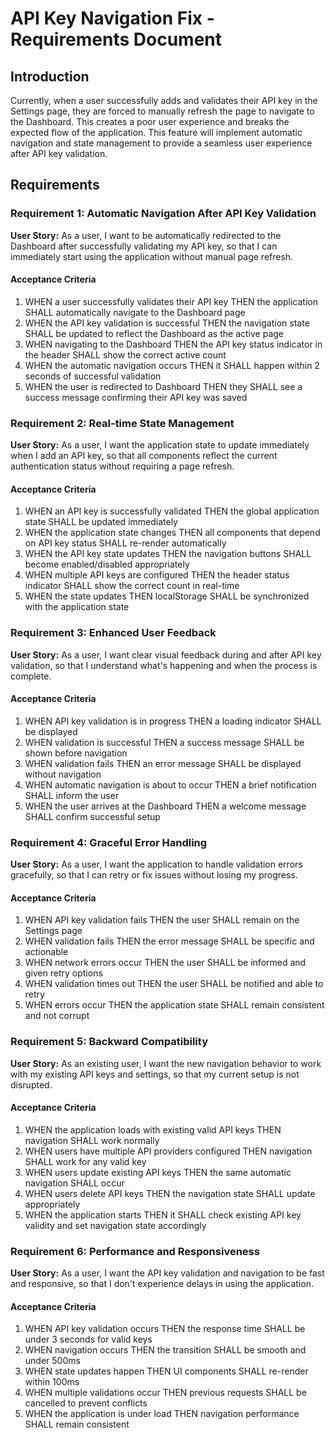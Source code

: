 # API Key Navigation Fix - Requirements Document

## Introduction

Currently, when a user successfully adds and validates their API key in the Settings page, they are forced to manually refresh the page to navigate to the Dashboard. This creates a poor user experience and breaks the expected flow of the application. This feature will implement automatic navigation and state management to provide a seamless user experience after API key validation.

## Requirements

### Requirement 1: Automatic Navigation After API Key Validation

**User Story:** As a user, I want to be automatically redirected to the Dashboard after successfully validating my API key, so that I can immediately start using the application without manual page refresh.

#### Acceptance Criteria

1. WHEN a user successfully validates their API key THEN the application SHALL automatically navigate to the Dashboard page
2. WHEN the API key validation is successful THEN the navigation state SHALL be updated to reflect the Dashboard as the active page
3. WHEN navigating to the Dashboard THEN the API key status indicator in the header SHALL show the correct active count
4. WHEN the automatic navigation occurs THEN it SHALL happen within 2 seconds of successful validation
5. WHEN the user is redirected to Dashboard THEN they SHALL see a success message confirming their API key was saved

### Requirement 2: Real-time State Management

**User Story:** As a user, I want the application state to update immediately when I add an API key, so that all components reflect the current authentication status without requiring a page refresh.

#### Acceptance Criteria

1. WHEN an API key is successfully validated THEN the global application state SHALL be updated immediately
2. WHEN the application state changes THEN all components that depend on API key status SHALL re-render automatically
3. WHEN the API key state updates THEN the navigation buttons SHALL become enabled/disabled appropriately
4. WHEN multiple API keys are configured THEN the header status indicator SHALL show the correct count in real-time
5. WHEN the state updates THEN localStorage SHALL be synchronized with the application state

### Requirement 3: Enhanced User Feedback

**User Story:** As a user, I want clear visual feedback during and after API key validation, so that I understand what's happening and when the process is complete.

#### Acceptance Criteria

1. WHEN API key validation is in progress THEN a loading indicator SHALL be displayed
2. WHEN validation is successful THEN a success message SHALL be shown before navigation
3. WHEN validation fails THEN an error message SHALL be displayed without navigation
4. WHEN automatic navigation is about to occur THEN a brief notification SHALL inform the user
5. WHEN the user arrives at the Dashboard THEN a welcome message SHALL confirm successful setup

### Requirement 4: Graceful Error Handling

**User Story:** As a user, I want the application to handle validation errors gracefully, so that I can retry or fix issues without losing my progress.

#### Acceptance Criteria

1. WHEN API key validation fails THEN the user SHALL remain on the Settings page
2. WHEN validation fails THEN the error message SHALL be specific and actionable
3. WHEN network errors occur THEN the user SHALL be informed and given retry options
4. WHEN validation times out THEN the user SHALL be notified and able to retry
5. WHEN errors occur THEN the application state SHALL remain consistent and not corrupt

### Requirement 5: Backward Compatibility

**User Story:** As an existing user, I want the new navigation behavior to work with my existing API keys and settings, so that my current setup is not disrupted.

#### Acceptance Criteria

1. WHEN the application loads with existing valid API keys THEN navigation SHALL work normally
2. WHEN users have multiple API providers configured THEN navigation SHALL work for any valid key
3. WHEN users update existing API keys THEN the same automatic navigation SHALL occur
4. WHEN users delete API keys THEN the navigation state SHALL update appropriately
5. WHEN the application starts THEN it SHALL check existing API key validity and set navigation state accordingly

### Requirement 6: Performance and Responsiveness

**User Story:** As a user, I want the API key validation and navigation to be fast and responsive, so that I don't experience delays in using the application.

#### Acceptance Criteria

1. WHEN API key validation occurs THEN the response time SHALL be under 3 seconds for valid keys
2. WHEN navigation occurs THEN the transition SHALL be smooth and under 500ms
3. WHEN state updates happen THEN UI components SHALL re-render within 100ms
4. WHEN multiple validations occur THEN previous requests SHALL be cancelled to prevent conflicts
5. WHEN the application is under load THEN navigation performance SHALL remain consistent
